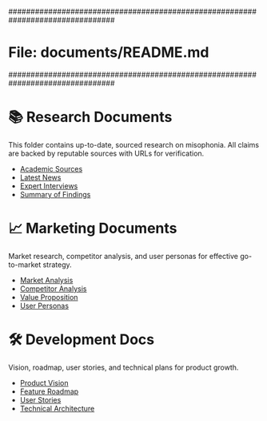 <!-- File: documents/README.md -->
################################################################################
# File: documents/README.md
################################################################################
# 📚 Research Documents

This folder contains up-to-date, sourced research on misophonia. All claims are backed by reputable sources with URLs for verification.

- [Academic Sources](./research/academic-sources.md)
- [Latest News](./research/latest-news.md)
- [Expert Interviews](./research/expert-interviews.md)
- [Summary of Findings](./research/summary-findings.md)

# 📈 Marketing Documents

Market research, competitor analysis, and user personas for effective go-to-market strategy.

- [Market Analysis](./marketing/market-analysis.md)
- [Competitor Analysis](./marketing/competitor-analysis.md)
- [Value Proposition](./marketing/value-prop.md)
- [User Personas](./marketing/personas.md)

# 🛠️ Development Docs

Vision, roadmap, user stories, and technical plans for product growth.

- [Product Vision](./development/product-vision.md)
- [Feature Roadmap](./development/feature-roadmap.md)
- [User Stories](./development/user-stories.md)
- [Technical Architecture](./development/technical-architecture.md)
